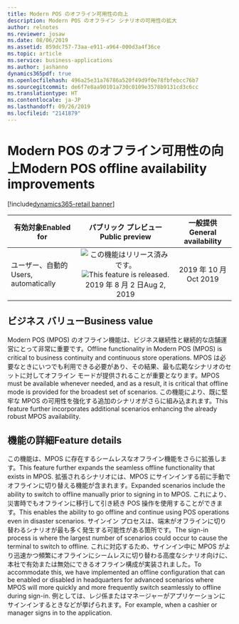 ```yaml
---
title: Modern POS のオフライン可用性の向上
description: Modern POS のオフライン シナリオの可用性の拡大
author: relnotes
ms.reviewer: josaw
ms.date: 08/06/2019
ms.assetid: 859dc757-73aa-e911-a964-000d3a4f36ce
ms.topic: article
ms.service: business-applications
ms.author: jashanno
dynamics365pdf: true
ms.openlocfilehash: 496a25e31a76786a520f49d9f0e78fbfebcc76b7
ms.sourcegitcommit: de6f7e8aa90101a730c0109e3578b9131cd3c6cc
ms.translationtype: HT
ms.contentlocale: ja-JP
ms.lasthandoff: 09/26/2019
ms.locfileid: "2141879"
---
```

# <a name="modern-pos-offline-availability-improvements"></a><span data-ttu-id="70786-103">Modern POS のオフライン可用性の向上</span><span class="sxs-lookup"><span data-stu-id="70786-103">Modern POS offline availability improvements</span></span>
[!include[dynamics365-retail banner](../includes/dynamics365-retail.md)]

| <span data-ttu-id="70786-104">有効対象</span><span class="sxs-lookup"><span data-stu-id="70786-104">Enabled for</span></span>    |  <span data-ttu-id="70786-105">パブリック プレビュー</span><span class="sxs-lookup"><span data-stu-id="70786-105">Public preview</span></span> | <span data-ttu-id="70786-106">一般提供</span><span class="sxs-lookup"><span data-stu-id="70786-106">General availability</span></span> | 
| ---------- | :----------: |:----------: |
|<span data-ttu-id="70786-107">ユーザー、自動的</span><span class="sxs-lookup"><span data-stu-id="70786-107">Users, automatically</span></span>|<span data-ttu-id="70786-108">![この機能はリリース済みです。](/dynamics365-release-plan/media/green-checkmark.png "この機能はリリース済みです。")</span><span class="sxs-lookup"><span data-stu-id="70786-108">![This feature is released.](/dynamics365-release-plan/media/green-checkmark.png "This feature is released.")</span></span> <span data-ttu-id="70786-109">2019 年 8 月 2 日</span><span class="sxs-lookup"><span data-stu-id="70786-109">Aug 2, 2019</span></span>| <span data-ttu-id="70786-110">2019 年 10 月</span><span class="sxs-lookup"><span data-stu-id="70786-110">Oct 2019</span></span>|


## <a name="business-value"></a><span data-ttu-id="70786-111">ビジネス バリュー</span><span class="sxs-lookup"><span data-stu-id="70786-111">Business value</span></span>
<!-- bv start -->
<span data-ttu-id="70786-112">Modern POS (MPOS) のオフライン機能は、ビジネス継続性と継続的な店舗運営にとって非常に重要です。</span><span class="sxs-lookup"><span data-stu-id="70786-112">Offline functionality in Modern POS (MPOS) is critical to business continuity and continuous store operations.</span></span> <span data-ttu-id="70786-113">MPOS は必要なときにいつでも利用できる必要があり、その結果、最も広範なシナリオのセットに対してオフライン モードが提供されることが重要となります。</span><span class="sxs-lookup"><span data-stu-id="70786-113">MPOS must be available whenever needed, and as a result, it is critical that offline mode is provided for the broadest set of scenarios.</span></span> <span data-ttu-id="70786-114">この機能により、既に堅牢な MPOS の可用性を強化する追加のシナリオがさらに組み込まれます。</span><span class="sxs-lookup"><span data-stu-id="70786-114">This feature further incorporates additional scenarios enhancing the already robust MPOS availability.</span></span>
<!-- bv end -->



## <a name="feature-details"></a><span data-ttu-id="70786-115">機能の詳細</span><span class="sxs-lookup"><span data-stu-id="70786-115">Feature details</span></span>
<!--feature detail start -->
<span data-ttu-id="70786-116">この機能は、MPOS に存在するシームレスなオフライン機能をさらに拡張します。</span><span class="sxs-lookup"><span data-stu-id="70786-116">This feature further expands the seamless offline functionality that exists in MPOS.</span></span> <span data-ttu-id="70786-117">拡張されるシナリオには、MPOS にサインインする前に手動でオフラインに切り替える機能が含まれます。</span><span class="sxs-lookup"><span data-stu-id="70786-117">Expanded scenarios include the ability to switch to offline manually prior to signing in to MPOS.</span></span> <span data-ttu-id="70786-118">これにより、災害時でもオフラインに移行して引き続き POS 操作を使用することができます。</span><span class="sxs-lookup"><span data-stu-id="70786-118">This enables the ability to go offline and continue using POS operations even in disaster scenarios.</span></span> <span data-ttu-id="70786-119">サインイン プロセスは、端末がオフラインに切り替わるシナリオが最も多く発生する可能性がある箇所です。</span><span class="sxs-lookup"><span data-stu-id="70786-119">The sign-in process is where the largest number of scenarios could occur to cause the terminal to switch to offline.</span></span> <span data-ttu-id="70786-120">これに対応するため、サインイン中に MPOS がより迅速かつ頻繁にオフラインにシームレスに切り替わる高度なシナリオ向けに、本社で有効または無効にできるオフライン構成が実装されました。</span><span class="sxs-lookup"><span data-stu-id="70786-120">To accommodate this, we have implemented an offline configuration that can be enabled or disabled in headquarters for advanced scenarios where MPOS will more quickly and more frequently switch seamlessly to offline during sign-in.</span></span> <span data-ttu-id="70786-121">例としては、レジ係またはマネージャーがアプリケーションにサインインするときなどが挙げられます。</span><span class="sxs-lookup"><span data-stu-id="70786-121">For example, when a cashier or manager signs in to the application.</span></span>
<!--feature detail end -->



